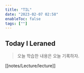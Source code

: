 ```yaml
---
title: "TIL"
date: "2023-02-07 02:58"
enableToc: false
tags: [""]
---
```


## Today I Leraned

> 오늘 학습한 내용은 오늘 기록하자.

[[notes/Lecture/lecture]]
